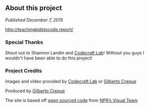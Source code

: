 ## About this project

_Published December 7, 2015_

http://teachingkidstocode.report/

### Special Thanks

Shout out to Shannon Landin and [Codecraft Lab][1]! Without you guys I wouldn't have been able to do this project! 

   [1]: https://www.codecraftlab.org/

### Project Credits

Images and video provided by [Codecraft Lab][2] or [Gilberto Creque][3]

   [2]: https://www.codecraftlab.org/
   [3]: http://gilcreque.com

Produced by [Gilberto Creque][4]

   [4]: http://gilcreque.com

The site is based off [open sourced code][5] from [NPR’s Visual Team][6]

   [5]: https://github.com/nprapps/app-template
   [6]: http://blog.apps.npr.org/2014/07/29/everything-our-app-template-does.html

